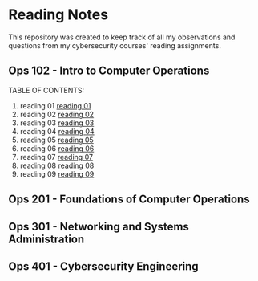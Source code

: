 # Reading Notes
This repository was created to keep track of all my observations and questions from my cybersecurity courses' reading assignments. 

## Ops 102 - Intro to Computer Operations
TABLE OF CONTENTS:
1. reading 01 [reading 01](https://github.com/ElodieReb/ops102-reading-notes/wiki/reading-01)
2. reading 02 [reading 02](https://github.com/ElodieReb/ops102-reading-notes/wiki/reading-02)
3. reading 03 [reading 03](https://github.com/ElodieReb/ops102-reading-notes/wiki/reading-03)
4. reading 04 [reading 04](https://github.com/ElodieReb/ops102-reading-notes/wiki/reading-04)
5. reading 05 [reading 05](https://github.com/ElodieReb/ops102-reading-notes/wiki/reading-05)
6. reading 06 [reading 06](https://github.com/ElodieReb/ops102-reading-notes/wiki/reading-06)
7. reading 07 [reading 07](https://github.com/ElodieReb/ops102-reading-notes/wiki/reading-07)
8. reading 08 [reading 08](https://github.com/ElodieReb/ops102-reading-notes/wiki/reading-08)
9. reading 09 [reading 09](https://github.com/ElodieReb/ops102-reading-notes/wiki/reading-09)

## Ops 201 - Foundations of Computer Operations
## Ops 301 - Networking and Systems Administration
## Ops 401 - Cybersecurity Engineering
